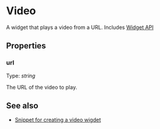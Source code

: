 ---
---
# Video
A widget that plays a video from a URL.
Includes [Widget API](Widget.md)

## Properties
### url
Type: *string*

The URL of the video to play.

## See also
- [Snippet for creating a video wigdet](https://github.com/eclipsesource/tabris-js/blob/v1.1.0/snippets/video/video.js)

